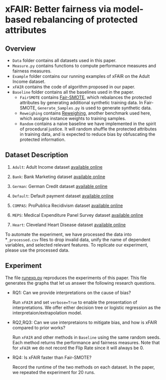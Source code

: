 # xFAIR: Better fairness via model-based rebalancing of protected attributes 


## Overview

- `Data` folder contains all datasets used in this paper.
- `Measure.py` contains functions to compute performance measures and fairness measures.
- `Example` folder contains our running examples of xFAIR on the Adult Income dataset.
- `xFAIR` contains the code of algorithm proposed in our paper.
- `Baseline` folder contains all the baselines used in the paper.  
    - `FairSMOTE` contains [Fair-SMOTE](https://arxiv.org/abs/2105.12195), which rebalances the protected attributes by generating additional
synthetic training data. In Fair-SMOTE, `Generate_Samples.py` is used to generate synthetic data.
    - `Reweighing` contains [Reweighing](https://link.springer.com/content/pdf/10.1007/s10115-011-0463-8.pdf), another benchmark used here,
 which assigns instance weights to training samples.
    - `Random` contains a naive baseline we have implemented in the spirit of procedural justice. It will
    random shuffle the protected attributes in training data, and is expected to reduce bias by obfuscating
    the protected information.

## Dataset Description

1. `Adult`: Adult Income dataset [available online](http://archive.ics.uci.edu/ml/datasets/Adult)

2. `Bank`: Bank Marketing dataset [available online](https://archive.ics.uci.edu/ml/datasets/bank+marketing)

3. `German`: German Credit dataset [available online](https://archive.ics.uci.edu/ml/datasets/Statlog+%28German+Credit+Data%29)

4. `Default`: Default payment dataset [available online](https://archive.ics.uci.edu/ml/datasets/default+of+credit+card+clients)

5. `COMPAS`: ProPublica Recidivism dataset [available online](https://github.com/propublica/compas-analysis)

6. `MEPS`: Medical Expenditure Panel Survey dataset [available online](https://meps.ahrq.gov/mepsweb/)

7. `Heart`: Cleveland Heart Disease dataset [available online](https://archive.ics.uci.edu/ml/datasets/heart+Disease)

To automate the experiment, we have processed the data into *`_processed.csv` files to drop invalid data, unify the name of dependent variables, 
and selected relevant features. To replicate our experiment, please use the processed data.

## Experiment

The file [runexp.py](runexp.py) reproduces the experiments of this paper. This file generates the graphs that let us answer the following
research questions. 

- RQ1: Can we provide interpretations on the cause of bias?

  Run `xFAIR` and set `verbose=True` to enable the presentation of interpretations. We offer either decision
  tree or logistic regression as the interpretaion/extrapolation model. 
  
- RQ2,RQ3: Can we use interpretaions to mitigate bias, and how is xFAIR compared to prior works?

  Run `xFAIR` and other methods in `Baseline` using the same random seeds. Each method returns the performance and
  fairness measures. Note that for `xFAIR` we do not record the Flip Rate since it will always be 0.

- RQ4: Is xFAIR faster than Fair-SMOTE?

   Record the runtime of the two methods on each dataset. In the paper, we repeated the experiment for 20 runs.
